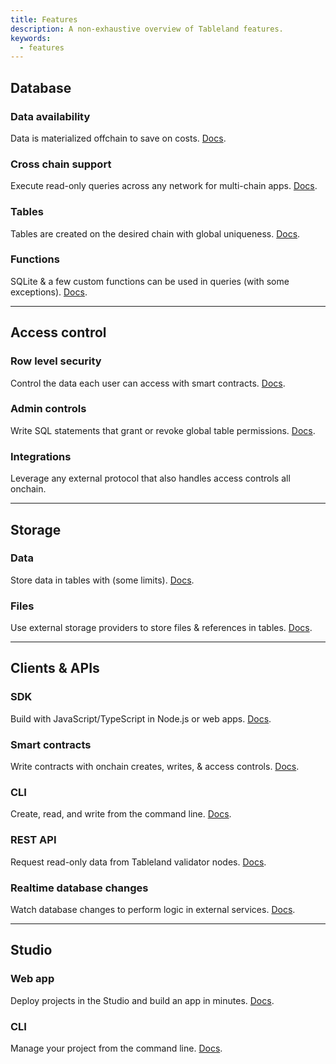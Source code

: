 ```yaml
---
title: Features
description: A non-exhaustive overview of Tableland features.
keywords:
  - features
---
```


## Database

### Data availability

Data is materialized offchain to save on costs. [Docs](/fundamentals/architecture/protocol-design).

### Cross chain support

Execute read-only queries across any network for multi-chain apps. [Docs](/fundamentals/supported-chains).

### Tables

Tables are created on the desired chain with global uniqueness. [Docs](/fundamentals/architecture/table-token).

### Functions

SQLite & a few custom functions can be used in queries (with some exceptions). [Docs](/sql/functions).

---

## Access control

### Row level security

Control the data each user can access with smart contracts. [Docs](/smart-contracts/controller).

### Admin controls

Write SQL statements that grant or revoke global table permissions. [Docs](/sql/access-control).

### Integrations

Leverage any external protocol that also handles access controls all onchain.

---

## Storage

### Data

Store data in tables with (some limits). [Docs](/fundamentals/limits).

### Files

Use external storage providers to store files & references in tables. [Docs](/playbooks/integrations/ipfs).

---

## Clients & APIs

### SDK

Build with JavaScript/TypeScript in Node.js or web apps. [Docs](/sdk).

### Smart contracts

Write contracts with onchain creates, writes, & access controls. [Docs](/smart-contracts).

### CLI

Create, read, and write from the command line. [Docs](/cli).

### REST API

Request read-only data from Tableland validator nodes. [Docs](/validator/api).

### Realtime database changes

Watch database changes to perform logic in external services. [Docs](/sdk/registry/subscribe).

---

## Studio

### Web app

Deploy projects in the Studio and build an app in minutes. [Docs](/studio/web/getting-started).

### CLI

Manage your project from the command line. [Docs](/studio/cli).
